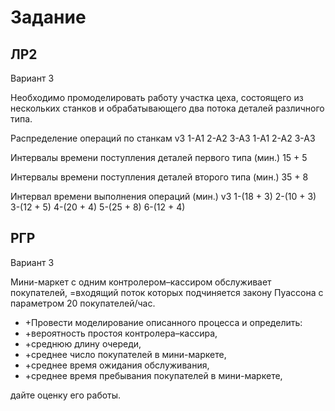 Задание
=======

## ЛР2

Вариант 3

Необходимо промоделировать работу участка цеха, состоящего из нескольких станков и обрабатывающего два потока деталей различного типа.

Распределение операций по станкам
v3	1-А1	2-А2	3-А3	1-А1	2-А2	3-А3

Интервалы времени поступления деталей первого типа (мин.) 15 + 5

Интервалы времени поступления деталей второго типа (мин.) 35 + 8

Интервал времени выполнения операций (мин.)
v3	1-(18 + 3)	2-(10 + 3)	3-(12 + 5)	4-(20 + 4)	5-(25 + 8)	6-(12 + 4)


## РГР

Вариант 3

Мини-маркет с одним контролером–кассиром обслуживает покупателей,
=входящий поток которых подчиняется закону Пуассона с параметром 20 покупателей/час.

* +Провести моделирование описанного процесса и определить:
* +вероятность простоя  контролера–кассира,
* +среднюю длину очереди,
* +среднее число покупателей в  мини-маркете,
* +среднее время ожидания обслуживания,
* +среднее время пребывания покупателей в мини-маркете,

дайте оценку его работы.
